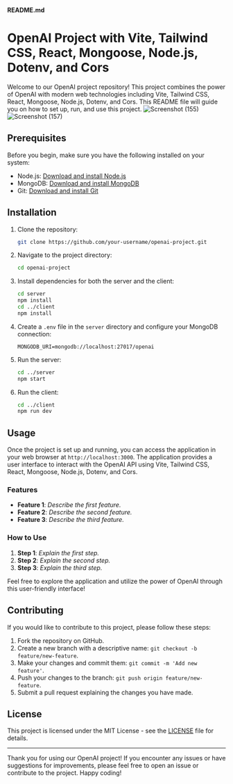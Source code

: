 **README.md**

# OpenAI Project with Vite, Tailwind CSS, React, Mongoose, Node.js, Dotenv, and Cors

Welcome to our OpenAI project repository! This project combines the power of OpenAI with modern web technologies including Vite, Tailwind CSS, React, Mongoose, Node.js, Dotenv, and Cors. This README file will guide you on how to set up, run, and use this project.
![Screenshot (155)](https://github.com/jayantsB123/AI-Image-Generator/assets/97082996/a13a0157-1e35-4ac0-8baf-128ab6b10eea)
![Screenshot (157)](https://github.com/jayantsB123/AI-Image-Generator/assets/97082996/6fc673ac-48d2-42f6-9b8d-ec5a24aac9ea)

## Prerequisites

Before you begin, make sure you have the following installed on your system:

- Node.js: [Download and install Node.js](https://nodejs.org/)
- MongoDB: [Download and install MongoDB](https://www.mongodb.com/try/download/community)
- Git: [Download and install Git](https://git-scm.com/downloads)

## Installation

1. Clone the repository:

   ```sh
   git clone https://github.com/your-username/openai-project.git
   ```

2. Navigate to the project directory:

   ```sh
   cd openai-project
   ```

3. Install dependencies for both the server and the client:

   ```sh
   cd server
   npm install
   cd ../client
   npm install
   ```

4. Create a `.env` file in the `server` directory and configure your MongoDB connection:

   ```
   MONGODB_URI=mongodb://localhost:27017/openai
   ```

5. Run the server:

   ```sh
   cd ../server
   npm start
   ```

6. Run the client:

   ```sh
   cd ../client
   npm run dev
   ```

## Usage

Once the project is set up and running, you can access the application in your web browser at `http://localhost:3000`. The application provides a user interface to interact with the OpenAI API using Vite, Tailwind CSS, React, Mongoose, Node.js, Dotenv, and Cors.

### Features

- **Feature 1**: _Describe the first feature._
- **Feature 2**: _Describe the second feature._
- **Feature 3**: _Describe the third feature._

### How to Use

1. **Step 1**: _Explain the first step._
2. **Step 2**: _Explain the second step._
3. **Step 3**: _Explain the third step._

Feel free to explore the application and utilize the power of OpenAI through this user-friendly interface!

## Contributing

If you would like to contribute to this project, please follow these steps:

1. Fork the repository on GitHub.
2. Create a new branch with a descriptive name: `git checkout -b feature/new-feature`.
3. Make your changes and commit them: `git commit -m 'Add new feature'`.
4. Push your changes to the branch: `git push origin feature/new-feature`.
5. Submit a pull request explaining the changes you have made.

## License

This project is licensed under the MIT License - see the [LICENSE](LICENSE) file for details.

---

Thank you for using our OpenAI project! If you encounter any issues or have suggestions for improvements, please feel free to open an issue or contribute to the project. Happy coding!
